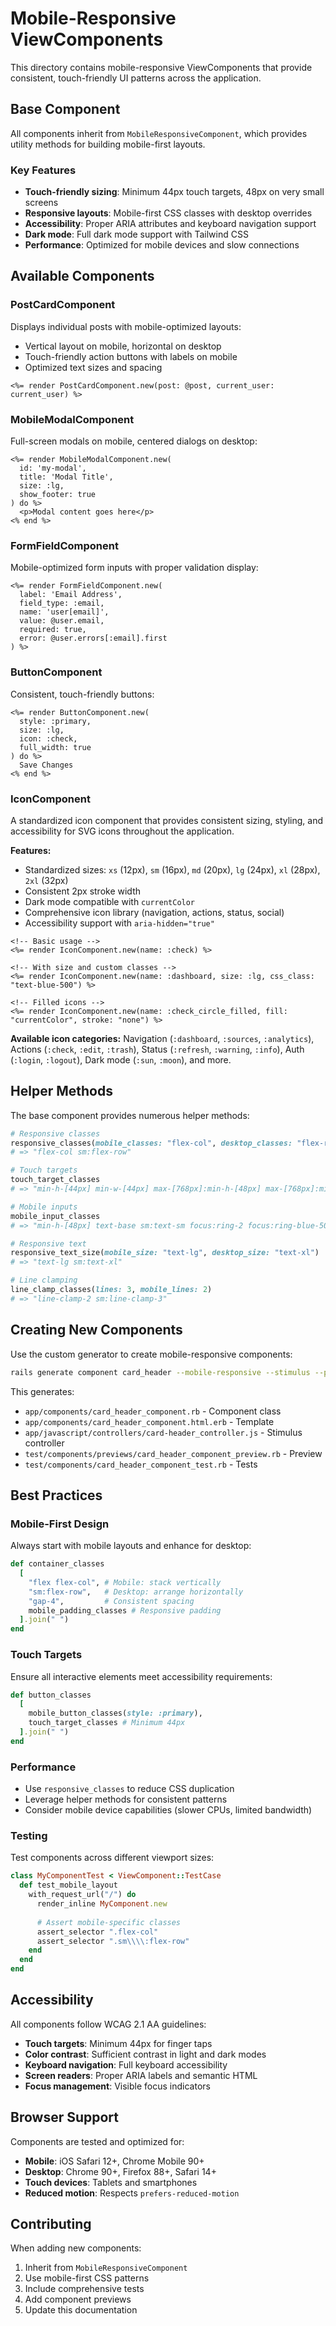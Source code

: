 # Mobile-Responsive ViewComponents

This directory contains mobile-responsive ViewComponents that provide consistent, touch-friendly UI patterns across the application.

## Base Component

All components inherit from `MobileResponsiveComponent`, which provides utility methods for building mobile-first layouts.

### Key Features

- **Touch-friendly sizing**: Minimum 44px touch targets, 48px on very small screens
- **Responsive layouts**: Mobile-first CSS classes with desktop overrides
- **Accessibility**: Proper ARIA attributes and keyboard navigation support
- **Dark mode**: Full dark mode support with Tailwind CSS
- **Performance**: Optimized for mobile devices and slow connections

## Available Components

### PostCardComponent

Displays individual posts with mobile-optimized layouts:
- Vertical layout on mobile, horizontal on desktop
- Touch-friendly action buttons with labels on mobile
- Optimized text sizes and spacing

```erb
<%= render PostCardComponent.new(post: @post, current_user: current_user) %>
```

### MobileModalComponent

Full-screen modals on mobile, centered dialogs on desktop:

```erb
<%= render MobileModalComponent.new(
  id: 'my-modal',
  title: 'Modal Title',
  size: :lg,
  show_footer: true
) do %>
  <p>Modal content goes here</p>
<% end %>
```

### FormFieldComponent

Mobile-optimized form inputs with proper validation display:

```erb
<%= render FormFieldComponent.new(
  label: 'Email Address',
  field_type: :email,
  name: 'user[email]',
  value: @user.email,
  required: true,
  error: @user.errors[:email].first
) %>
```

### ButtonComponent

Consistent, touch-friendly buttons:

```erb
<%= render ButtonComponent.new(
  style: :primary,
  size: :lg,
  icon: :check,
  full_width: true
) do %>
  Save Changes
<% end %>
```

### IconComponent

A standardized icon component that provides consistent sizing, styling, and accessibility for SVG icons throughout the application.

**Features:**
- Standardized sizes: `xs` (12px), `sm` (16px), `md` (20px), `lg` (24px), `xl` (28px), `2xl` (32px)
- Consistent 2px stroke width
- Dark mode compatible with `currentColor`
- Comprehensive icon library (navigation, actions, status, social)
- Accessibility support with `aria-hidden="true"`

```erb
<!-- Basic usage -->
<%= render IconComponent.new(name: :check) %>

<!-- With size and custom classes -->
<%= render IconComponent.new(name: :dashboard, size: :lg, css_class: "text-blue-500") %>

<!-- Filled icons -->
<%= render IconComponent.new(name: :check_circle_filled, fill: "currentColor", stroke: "none") %>
```

**Available icon categories:** Navigation (`:dashboard`, `:sources`, `:analytics`), Actions (`:check`, `:edit`, `:trash`), Status (`:refresh`, `:warning`, `:info`), Auth (`:login`, `:logout`), Dark mode (`:sun`, `:moon`), and more.

## Helper Methods

The base component provides numerous helper methods:

```ruby
# Responsive classes
responsive_classes(mobile_classes: "flex-col", desktop_classes: "flex-row")
# => "flex-col sm:flex-row"

# Touch targets
touch_target_classes
# => "min-h-[44px] min-w-[44px] max-[768px]:min-h-[48px] max-[768px]:min-w-[48px] flex items-center justify-center"

# Mobile inputs
mobile_input_classes
# => "min-h-[48px] text-base sm:text-sm focus:ring-2 focus:ring-blue-500 focus:border-blue-500"

# Responsive text
responsive_text_size(mobile_size: "text-lg", desktop_size: "text-xl")
# => "text-lg sm:text-xl"

# Line clamping
line_clamp_classes(lines: 3, mobile_lines: 2)
# => "line-clamp-2 sm:line-clamp-3"
```

## Creating New Components

Use the custom generator to create mobile-responsive components:

```bash
rails generate component card_header --mobile-responsive --stimulus --preview
```

This generates:
- `app/components/card_header_component.rb` - Component class
- `app/components/card_header_component.html.erb` - Template
- `app/javascript/controllers/card-header_controller.js` - Stimulus controller
- `test/components/previews/card_header_component_preview.rb` - Preview
- `test/components/card_header_component_test.rb` - Tests

## Best Practices

### Mobile-First Design

Always start with mobile layouts and enhance for desktop:

```ruby
def container_classes
  [
    "flex flex-col", # Mobile: stack vertically
    "sm:flex-row",   # Desktop: arrange horizontally
    "gap-4",         # Consistent spacing
    mobile_padding_classes # Responsive padding
  ].join(" ")
end
```

### Touch Targets

Ensure all interactive elements meet accessibility requirements:

```ruby
def button_classes
  [
    mobile_button_classes(style: :primary),
    touch_target_classes # Minimum 44px
  ].join(" ")
end
```

### Performance

- Use `responsive_classes` to reduce CSS duplication
- Leverage helper methods for consistent patterns
- Consider mobile device capabilities (slower CPUs, limited bandwidth)

### Testing

Test components across different viewport sizes:

```ruby
class MyComponentTest < ViewComponent::TestCase
  def test_mobile_layout
    with_request_url("/") do
      render_inline MyComponent.new
      
      # Assert mobile-specific classes
      assert_selector ".flex-col"
      assert_selector ".sm\\\\:flex-row"
    end
  end
end
```

## Accessibility

All components follow WCAG 2.1 AA guidelines:

- **Touch targets**: Minimum 44px for finger taps
- **Color contrast**: Sufficient contrast in light and dark modes
- **Keyboard navigation**: Full keyboard accessibility
- **Screen readers**: Proper ARIA labels and semantic HTML
- **Focus management**: Visible focus indicators

## Browser Support

Components are tested and optimized for:

- **Mobile**: iOS Safari 12+, Chrome Mobile 90+
- **Desktop**: Chrome 90+, Firefox 88+, Safari 14+
- **Touch devices**: Tablets and smartphones
- **Reduced motion**: Respects `prefers-reduced-motion`

## Contributing

When adding new components:

1. Inherit from `MobileResponsiveComponent`
2. Use mobile-first CSS patterns
3. Include comprehensive tests
4. Add component previews
5. Update this documentation